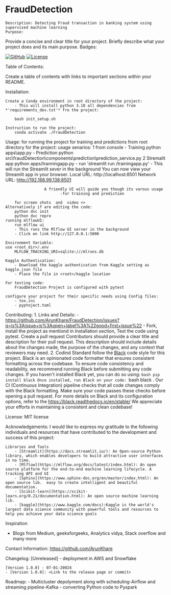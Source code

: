 
# FraudDetection

    Description: Detecting Fraud transaction in banking system using supervised machine learning 
    Purpose: 
Provide a concise and clear title for your project.
Briefly describe what your project does and its main purpose.
Badges:

[![GitHub](https://img.shields.io/badge/GitHub-ArunKhare/FraudDetection.git-blue.svg)](https://github.com/ArunKhare/FraudDetection.git)
[![License](https://img.shields.io/badge/License-MIT-green.svg)](https://opensource.org/licenses/MIT)

Table of Contents:

Create a table of contents with links to important sections within your README.

Installation:

    Create a Conda environment in root directory of the project:
        - This will install python 3.10 all dependencies from *'requirements_dev.txt'* fro the project:

        bash init_setup.sh
    
    Instruction to run the project:
        conda activate ./FraudDetection

Usage:
    for running the project for training and predictions from root directory for the project:
        usage senarios: 
            1 from console 
                - Training 
                    python apps\app.py
                - Prediction
                    python src\fraudDetection\components\prediction\prediction_service.py
            2 Stremalit app
                python apps/tranningapp.py
                    - run 'streamlit run <path>/trainingapp.py' 
                    - This will run the Streamlit sever in the background
                        You can now view your Streamlit app in your browser.
                        Local URL: http://localhost:8501
                        Network URL: http://192.168.99.138:8501             

                     A friendly UI will guide you though its varous usage
                            -for training and prediction

        for screen shots  and  video <>
    Alternatively if are editing the code:
        python dvc init
        python dvc repro
    running mlflowUI:
        run mlflow ui
        - This runs the Mlflow UI server in the background
        - Click on link http://127.0.0.1:5000

    Environment Variable:
    use <root_dir>/.env
        MLFLOW_TRACKING_URI=sqlite:///mlruns.db
        
    Kaggle Authentication:
        - Download the kaggle authentication from Kaggle setting as kaggle.json file
        - Place the file in <root>/kaggle location
    
    For testing code:
        FraudDetection Project is configured with pytest

    configure your project for their specific needs using Config files:
        - tox.ini
        - pyptoject.toml
        
Contributing:
    1. Links and Details:
        - https://github.com/ArunKhare/FraudDetection/issues?q=is%3Aissue+is%3Aopen+label%3A%22good+first+issue%22
        - Fork, install the project as mentiond in Installation section, Test the code using pytest. Create a pull request
            Contributors should provide a clear title and description for their pull request. This description should include details about the changes made, the purpose of the changes, and any context that reviewers may need.
    2. Codind Standard
        follow the [Black](https://github.com/psf/black) code style for this project. Black is an opinionated code formatter that ensures consistent formatting across the codebase.
        To ensure code consistency and readability, we recommend running Black before submitting any code changes. 
        If you haven't installed Black yet, you can do so using:
        ```bash
        pip install black
        Once installed, run Black on your code:
        ```bash
        black .
        Our CI (Continuous Integration) pipeline checks that all code changes comply with the Black formatting. Make sure your code passes these checks before opening a pull request.
        For more details on Black and its configuration options, refer to the https://black.readthedocs.io/en/stable/
        We appreciate your efforts in maintaining a consistent and clean codebase!
    
License:
    MIT license

Acknowledgements:
    I would like to express my gratitude to the following individuals and resources that have contributed to the development and success of this project:

    Libraries and Tools
        - [Streamlit](https://docs.streamlit.io/): An Open-source Python library, which enables developers to build attractive user interfaces in no time.
        - [Mlflow](https://mlflow.org/docs/latest/index.html): An open source platform for the end-to-end machine learning lifecycle. A tracking API and UI
        - [Sphinx](https://www.sphinx-doc.org/en/master/index.html): An open source lib.  easy to create intelligent and beautiful documentation.
        - [Scikit-learn](https://scikit-learn.org/0.21/documentation.html): An open source machine learning lib.
        - [kaggle](https://www.kaggle.com/docs):Kaggle is the world's largest data science community with powerful tools and resources to help you achieve your data science goals

Inspiration
- Blogs from Medium, geeksforgeeks, Analytics vidya, Stack overflow and many more

Contact Information:
    https://github.com/ArunKhare 

Changelog:
    [Unreleased]
    - deployment in AWS  and Snowflake

    [Version 1.0.0] - 07-01-20024
    - [Version 1.0.0]: <Link to the release page or commit>

Roadmap:
    - Multicluster depolyment along with scheduling-Airflow and streaming pipeline-Kafka
    - converting Python code to Pyspark